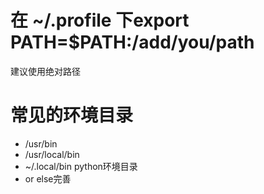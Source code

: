# 在 ~/.profile 下export PATH=$PATH:/add/you/path
建议使用绝对路径
# 常见的环境目录
- /usr/bin
- /usr/local/bin
- ~/.local/bin  python环境目录
- or else完善
